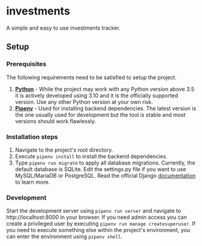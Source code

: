 # investments

A simple and easy to use investments tracker.

## Setup

### Prerequisites

The following requirements need to be satisfied to setup the project.

1. [**Python**](https://www.python.org/) - While the project may work with any Python version above 3.5 it is actively developed using 3.10 and it is the officially supported version. Use any other Python version at your own risk.
1. [**Pipenv**](https://github.com/pypa/pipenv) - Used for installing backend dependencies. The latest version is the one usually used for development but the tool is stable and most versions should work flawlessly.

### Installation steps

1. Navigate to the project's root directory.
1. Execute `pipenv install` to install the backend dependencies.
1. Type `pipenv run migrate` to apply all database migrations. Currently, the default database is SQLite. Edit the settings.py file if you want to use MySQL/MariaDB or PostgreSQL. Read the official Django [documentation](https://docs.djangoproject.com/en/4.2/ref/databases/) to learn more.

### Development

Start the development server using `pipenv run server` and navigate to http://localhost:8000 in your browser.
If you need admin access you can create a privileged user by executing `pipenv run manage createsuperuser`.
If you need to execute something else within the project's environment, you can enter the environment using `pipenv shell`.

